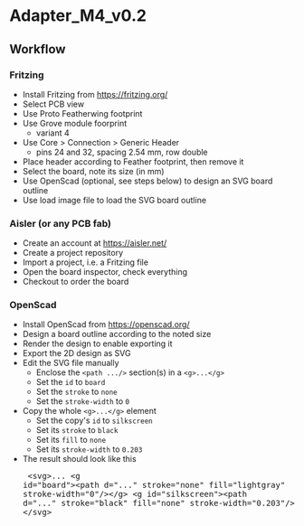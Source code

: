 # Adapter_M4_v0.2

## Workflow
### Fritzing
* Install Fritzing from https://fritzing.org/
* Select PCB view
* Use Proto Featherwing footprint
* Use Grove module foorprint
	* variant 4
* Use Core > Connection > Generic Header
	* pins 24 and 32, spacing 2.54 mm, row double
* Place header according to Feather footprint, then remove it
* Select the board, note its size (in mm)
* Use OpenScad (optional, see steps below) to design an SVG board outline
* Use load image file to load the SVG board outline

### Aisler (or any PCB fab)
* Create an account at https://aisler.net/
* Create a project repository
* Import a project, i.e. a Fritzing file
* Open the board inspector, check everything
* Checkout to order the board

### OpenScad
* Install OpenScad from https://openscad.org/
* Design a board outline according to the noted size
* Render the design to enable exporting it
* Export the 2D design as SVG
* Edit the SVG file manually
    * Enclose the `<path .../>` section(s) in a `<g>...</g>`
    * Set the `id` to `board`
    * Set the `stroke` to `none`
    * Set the `stroke-width` to `0`
* Copy the whole `<g>...</g>` element
    * Set the copy's `id` to `silkscreen`
    * Set its `stroke` to `black`
    * Set its `fill` to `none`
    * Set its `stroke-width` to `0.203`
* The result should look like this<pre>
	&lt;svg&gt;...
       &lt;g id="board"&gt;&lt;path d="..." stroke="none" fill="lightgray" stroke-width="0"/>&lt;/g&gt;
       &lt;g id="silkscreen">&lt;path d="..." stroke="black" fill="none" stroke-width="0.203"/&gt;&lt;/g&gt;
    &lt;/svg&gt;</pre>